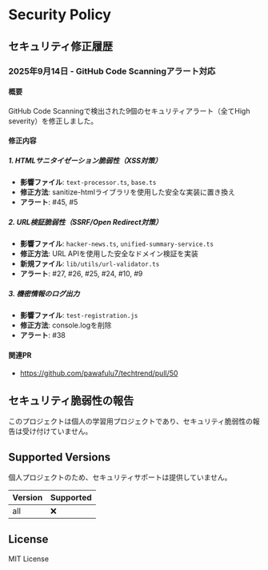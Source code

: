 # Security Policy

## セキュリティ修正履歴

### 2025年9月14日 - GitHub Code Scanningアラート対応

#### 概要
GitHub Code Scanningで検出された9個のセキュリティアラート（全てHigh severity）を修正しました。

#### 修正内容

##### 1. HTMLサニタイゼーション脆弱性（XSS対策）
- **影響ファイル**: `text-processor.ts`, `base.ts`
- **修正方法**: sanitize-htmlライブラリを使用した安全な実装に置き換え
- **アラート**: #45, #5

##### 2. URL検証脆弱性（SSRF/Open Redirect対策）
- **影響ファイル**: `hacker-news.ts`, `unified-summary-service.ts`
- **修正方法**: URL APIを使用した安全なドメイン検証を実装
- **新規ファイル**: `lib/utils/url-validator.ts`
- **アラート**: #27, #26, #25, #24, #10, #9

##### 3. 機密情報のログ出力
- **影響ファイル**: `test-registration.js`
- **修正方法**: console.logを削除
- **アラート**: #38

#### 関連PR
- https://github.com/pawafulu7/techtrend/pull/50

## セキュリティ脆弱性の報告

このプロジェクトは個人の学習用プロジェクトであり、セキュリティ脆弱性の報告は受け付けていません。

## Supported Versions

個人プロジェクトのため、セキュリティサポートは提供していません。

| Version | Supported          |
| ------- | ------------------ |
| all     | :x:                |

## License

MIT License